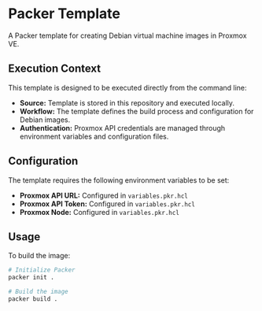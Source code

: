 # Packer Template

A Packer template for creating Debian virtual machine images in Proxmox VE.

## Execution Context

This template is designed to be executed directly from the command line:

* **Source:** Template is stored in this repository and executed locally.
* **Workflow:** The template defines the build process and configuration for Debian images.
* **Authentication:** Proxmox API credentials are managed through environment variables and configuration files.

## Configuration

The template requires the following environment variables to be set:

* **Proxmox API URL:** Configured in `variables.pkr.hcl`
* **Proxmox API Token:** Configured in `variables.pkr.hcl`
* **Proxmox Node:** Configured in `variables.pkr.hcl`

## Usage

To build the image:

```bash
# Initialize Packer
packer init .

# Build the image
packer build .
``` 